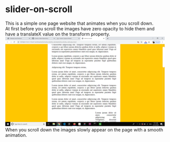 # slider-on-scroll
This is a simple one page website that animates when you scroll down.
<br>
At first before you scroll the images have  zero opacity to hide them and have a translateX value on the transform property.
<br>
<img src ="img/image-2.png" width="900px">
<br>
When you scroll down the images slowly appear on the page with a smooth animation.

